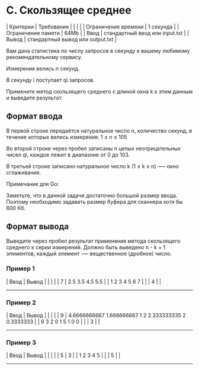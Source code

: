 ﻿# C. Скользящее среднее

| Критерии            | Требования                        |
|                     |                                   |
| Ограничение времени | 1 секунда						  |
| Ограничение памяти  | 64Mb							  |
| Ввод                | стандартный ввод или input.txt	  |
| Вывод               | стандартный вывод или output.txt  |
 


Вам дана статистика по числу запросов в секунду к вашему любимому рекомендательному сервису.

Измерения велись n секунд.

В секунду i поступает qi запросов.

Примените метод скользящего среднего с длиной окна k к этим данным и выведите результат.


## Формат ввода

В первой строке передаётся натуральное число n, количество секунд, в течение которых велись измерения. 1 ≤ n ≤ 105

Во второй строке через пробел записаны n целых неотрицательных чисел qi, каждое лежит в диапазоне от 0 до 103.

В третьей строке записано натуральное число k (1 ≤ k ≤ n) —– окно сглаживания.

Примечание для Go:

Заметьте, что в данной задаче достаточно большой размер ввода. Поэтому необходимо задавать размер буфера для сканнера хотя бы 600 Кб.



## Формат вывода
Выведите через пробел результат применения метода скользящего среднего к серии измерений. Должно быть выведено n - k + 1 элементов, каждый элемент -— вещественное (дробное) число. 

### Пример 1
| Ввод           | Вывод            |
|                |                  |
| 7              | 2.5 3.5 4.5 5.5	|
| 1 2 3 4 5 6 7  | 		            |
| 4              |                  |

----------------


### Пример 2
| Ввод                  | Вывод                                                  |
|                       |                                                        |
| 9                     | 4.6666666667 1.666666667 1 2 2.333333335 2 0.3333333	 |
| 9 3 2 0 1 5 1 0 0     | 		                                                 |
| 3                     |                                                        |

----------------

### Пример 3
| Ввод            | Вывод       |
|                 |             |
| 5               |  3          |
| 1 2 3 4 5       | 	     	|
| 5               |             |

----------------